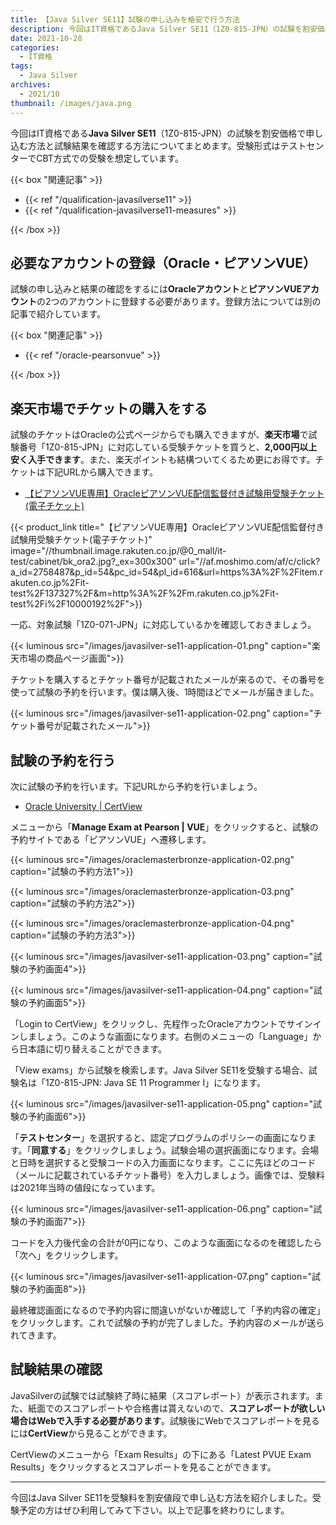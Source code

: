 ```yaml
---
title: 【Java Silver SE11】試験の申し込みを格安で行う方法
description: 今回はIT資格であるJava Silver SE11（1Z0-815-JPN）の試験を割安価格で申し込む方法と試験結果を確認する方法についてまとめます。受験形式はテストセンターでCBT方式での受験を想定しています。
date: 2021-10-28
categories: 
  - IT資格
tags: 
  - Java Silver
archives: 
  - 2021/10
thumbnail: /images/java.png
---
```


今回はIT資格である**Java Silver SE11**（1Z0-815-JPN）の試験を割安価格で申し込む方法と試験結果を確認する方法についてまとめます。受験形式はテストセンターでCBT方式での受験を想定しています。

{{< box "関連記事" >}}
<ul>
<li>{{< ref "/qualification-javasilverse11" >}}</li>
<li>{{< ref "/qualification-javasilverse11-measures" >}}</li>
</ul>
{{< /box >}}

## 必要なアカウントの登録（Oracle・ピアソンVUE）

試験の申し込みと結果の確認をするには**Oracleアカウント**と**ピアソンVUEアカウント**の2つのアカウントに登録する必要があります。登録方法については別の記事で紹介しています。

{{< box "関連記事" >}}
<ul>
<li>{{< ref "/oracle-pearsonvue" >}}</li>
</ul>
{{< /box >}}

## 楽天市場でチケットの購入をする

試験のチケットはOracleの公式ページからでも購入できますが、**楽天市場**で試験番号「1Z0-815-JPN」に対応している受験チケットを買うと、**2,000円以上安く入手できます**。また、楽天ポイントも結構ついてくるため更にお得です。チケットは下記URLから購入できます。

* [【ピアソンVUE専用】OracleピアソンVUE配信監督付き試験用受験チケット(電子チケット)](https://af.moshimo.com/af/c/click?a_id=2758487&p_id=54&pc_id=54&pl_id=616&url=https%3A%2F%2Fitem.rakuten.co.jp%2Fit-test%2F137327%2F&m=http%3A%2F%2Fm.rakuten.co.jp%2Fit-test%2Fi%2F10000192%2F)

{{< product_link title="【ピアソンVUE専用】OracleピアソンVUE配信監督付き試験用受験チケット(電子チケット)" image="//thumbnail.image.rakuten.co.jp/@0_mall/it-test/cabinet/bk_ora2.jpg?_ex=300x300" url="//af.moshimo.com/af/c/click?a_id=2758487&p_id=54&pc_id=54&pl_id=616&url=https%3A%2F%2Fitem.rakuten.co.jp%2Fit-test%2F137327%2F&m=http%3A%2F%2Fm.rakuten.co.jp%2Fit-test%2Fi%2F10000192%2F">}}

一応、対象試験「1Z0-071-JPN」に対応しているかを確認しておきましょう。

{{< luminous src="/images/javasilver-se11-application-01.png" caption="楽天市場の商品ページ画面">}}

チケットを購入するとチケット番号が記載されたメールが来るので、その番号を使って試験の予約を行います。僕は購入後、1時間ほどでメールが届きました。

{{< luminous src="/images/javasilver-se11-application-02.png" caption="チケット番号が記載されたメール">}}

## 試験の予約を行う

次に試験の予約を行います。下記URLから予約を行いましょう。

* [Oracle University | CertView](https://catalog-education.oracle.com/pls/apex/f?p=1010:26:564432523336)

メニューから「**Manage Exam at Pearson | VUE**」をクリックすると、試験の予約サイトである「ピアソンVUE」へ遷移します。 

{{< luminous src="/images/oraclemasterbronze-application-02.png" caption="試験の予約方法1">}}

{{< luminous src="/images/oraclemasterbronze-application-03.png" caption="試験の予約方法2">}}

{{< luminous src="/images/oraclemasterbronze-application-04.png" caption="試験の予約方法3">}}

{{< luminous src="/images/javasilver-se11-application-03.png" caption="試験の予約画面4">}}

{{< luminous src="/images/javasilver-se11-application-04.png" caption="試験の予約画面5">}}

「Login to CertView」をクリックし、先程作ったOracleアカウントでサインインしましょう。このような画面になります。右側のメニューの「Language」から日本語に切り替えることができます。

「View exams」から試験を検索します。Java Silver SE11を受験する場合、試験名は「1Z0-815-JPN: Java SE 11 Programmer I」になります。

{{< luminous src="/images/javasilver-se11-application-05.png" caption="試験の予約画面6">}}

「**テストセンター**」を選択すると、認定プログラムのポリシーの画面になります。「**同意する**」をクリックしましょう。試験会場の選択画面になります。会場と日時を選択すると受験コードの入力画面になります。ここに先ほどのコード（メールに記載されているチケット番号）を入力しましょう。画像では、受験料は2021年当時の値段になっています。

{{< luminous src="/images/javasilver-se11-application-06.png" caption="試験の予約画面7">}}

コードを入力後代金の合計が0円になり、このような画面になるのを確認したら「次へ」をクリックします。

{{< luminous src="/images/javasilver-se11-application-07.png" caption="試験の予約画面8">}}

最終確認画面になるので予約内容に間違いがないか確認して「予約内容の確定」をクリックします。これで試験の予約が完了しました。予約内容のメールが送られてきます。

## 試験結果の確認

JavaSilverの試験では試験終了時に結果（スコアレポート）が表示されます。また、紙面でのスコアレポートや合格書は貰えないので、**スコアレポートが欲しい場合はWebで入手する必要があります**。試験後にWebでスコアレポートを見るには**CertView**から見ることができます。

CertViewのメニューから「Exam Results」の下にある「Latest PVUE Exam Results」をクリックするとスコアレポートを見ることができます。

* * *

今回はJava Silver SE11を受験料を割安値段で申し込む方法を紹介しました。受験予定の方はぜひ利用してみて下さい。以上で記事を終わりにします。